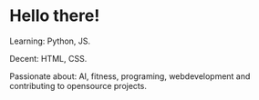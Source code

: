 <h1>Hello there!</h1>

  Learning: Python, JS.
  
  Decent: HTML, CSS.
  
  Passionate about: AI, fitness, programing, webdevelopment and contributing to opensource projects.
